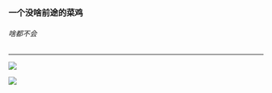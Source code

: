 <!-- <h3 align="center">一个没啥前途的菜鸡</h3>
<h5 align="center">啥都不会</h5>
<hr />
<p align = "center">
  <img src="https://github-readme-stats.vercel.app/api?username=ultrasty&show_icons=true"/>
</p>
<p align = "center">
  <img src="https://github-readme-stats.vercel.app/api/top-langs/?username=ultrasty"/>
</p> -->

### 一个没啥前途的菜鸡
###### 啥都不会

<hr />

![](https://github-readme-stats.vercel.app/api?username=ultrasty&show_icons=true)

![](https://github-readme-stats.vercel.app/api/top-langs/?username=ultrasty)

